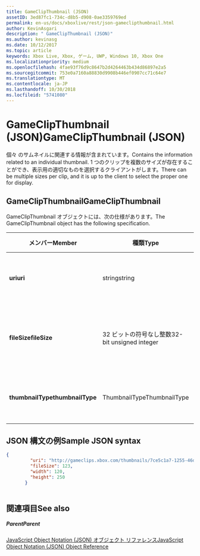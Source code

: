 ```yaml
---
title: GameClipThumbnail (JSON)
assetID: 3ed87fc1-734c-d8b5-d908-0ae3359769ed
permalink: en-us/docs/xboxlive/rest/json-gameclipthumbnail.html
author: KevinAsgari
description: " GameClipThumbnail (JSON)"
ms.author: kevinasg
ms.date: 10/12/2017
ms.topic: article
keywords: Xbox Live, Xbox, ゲーム, UWP, Windows 10, Xbox One
ms.localizationpriority: medium
ms.openlocfilehash: 4fae93f76d9c8647b2d4264463b434d86897e2a5
ms.sourcegitcommit: 753e0a7160a88830d9908b446ef0907cc71c64e7
ms.translationtype: MT
ms.contentlocale: ja-JP
ms.lasthandoff: 10/30/2018
ms.locfileid: "5741080"
---
```

# <a name="gameclipthumbnail-json"></a><span data-ttu-id="d52dc-104">GameClipThumbnail (JSON)</span><span class="sxs-lookup"><span data-stu-id="d52dc-104">GameClipThumbnail (JSON)</span></span>
<span data-ttu-id="d52dc-105">個々 のサムネイルに関連する情報が含まれています。</span><span class="sxs-lookup"><span data-stu-id="d52dc-105">Contains the information related to an individual thumbnail.</span></span> <span data-ttu-id="d52dc-106">1 つのクリップを複数のサイズが存在することができ、表示用の適切なものを選択するクライアントがします。</span><span class="sxs-lookup"><span data-stu-id="d52dc-106">There can be multiple sizes per clip, and it is up to the client to select the proper one for display.</span></span> 
<a id="ID4EN"></a>

 
## <a name="gameclipthumbnail"></a><span data-ttu-id="d52dc-107">GameClipThumbnail</span><span class="sxs-lookup"><span data-stu-id="d52dc-107">GameClipThumbnail</span></span>
 
<span data-ttu-id="d52dc-108">GameClipThumbnail オブジェクトには、次の仕様があります。</span><span class="sxs-lookup"><span data-stu-id="d52dc-108">The GameClipThumbnail object has the following specification.</span></span>
 
| <span data-ttu-id="d52dc-109">メンバー</span><span class="sxs-lookup"><span data-stu-id="d52dc-109">Member</span></span>| <span data-ttu-id="d52dc-110">種類</span><span class="sxs-lookup"><span data-stu-id="d52dc-110">Type</span></span>| <span data-ttu-id="d52dc-111">説明</span><span class="sxs-lookup"><span data-stu-id="d52dc-111">Description</span></span>| 
| --- | --- | --- | 
| <b><span data-ttu-id="d52dc-112">uri</span><span class="sxs-lookup"><span data-stu-id="d52dc-112">uri</span></span></b>| <span data-ttu-id="d52dc-113">string</span><span class="sxs-lookup"><span data-stu-id="d52dc-113">string</span></span>| <span data-ttu-id="d52dc-114">サムネイル画像の URI です。</span><span class="sxs-lookup"><span data-stu-id="d52dc-114">The URI for the thumbnail image.</span></span>| 
| <b><span data-ttu-id="d52dc-115">fileSize</span><span class="sxs-lookup"><span data-stu-id="d52dc-115">fileSize</span></span></b>| <span data-ttu-id="d52dc-116">32 ビットの符号なし整数</span><span class="sxs-lookup"><span data-stu-id="d52dc-116">32-bit unsigned integer</span></span>| <span data-ttu-id="d52dc-117">サムネイル画像の合計ファイル サイズ。</span><span class="sxs-lookup"><span data-stu-id="d52dc-117">The total file size of the thumbnail image.</span></span>| 
| <b><span data-ttu-id="d52dc-118">thumbnailType</span><span class="sxs-lookup"><span data-stu-id="d52dc-118">thumbnailType</span></span></b>| <span data-ttu-id="d52dc-119">ThumbnailType</span><span class="sxs-lookup"><span data-stu-id="d52dc-119">ThumbnailType</span></span>| <span data-ttu-id="d52dc-120">サムネイル画像の種類です。</span><span class="sxs-lookup"><span data-stu-id="d52dc-120">The type of thumbnail image.</span></span>| 
  
<a id="ID4EAC"></a>

 
## <a name="sample-json-syntax"></a><span data-ttu-id="d52dc-121">JSON 構文の例</span><span class="sxs-lookup"><span data-stu-id="d52dc-121">Sample JSON syntax</span></span>
 

```json
{
         "uri": "http://gameclips.xbox.com/thumbnails/7ce5c1a7-1255-46d3-a90e-34a0e2dfab06/small.jpg",
         "fileSize": 123,
         "width": 120,
         "height": 250
       }
    
```

  
<a id="ID4EJC"></a>

 
## <a name="see-also"></a><span data-ttu-id="d52dc-122">関連項目</span><span class="sxs-lookup"><span data-stu-id="d52dc-122">See also</span></span>
 
<a id="ID4ELC"></a>

 
##### <a name="parent"></a><span data-ttu-id="d52dc-123">Parent</span><span class="sxs-lookup"><span data-stu-id="d52dc-123">Parent</span></span> 

[<span data-ttu-id="d52dc-124">JavaScript Object Notation (JSON) オブジェクト リファレンス</span><span class="sxs-lookup"><span data-stu-id="d52dc-124">JavaScript Object Notation (JSON) Object Reference</span></span>](atoc-xboxlivews-reference-json.md)

   